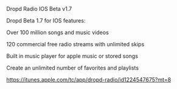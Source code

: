 Dropd Radio IOS Beta v1.7

Dropd Beta 1.7 for IOS features:

Over 100 million songs and music videos 

120 commercial free radio streams with unlimited skips

Built in music player for apple music or stored songs

Create an unlimited number of favorites and playlists

https://itunes.apple.com/tc/app/dropd-radio/id1224547675?mt=8

